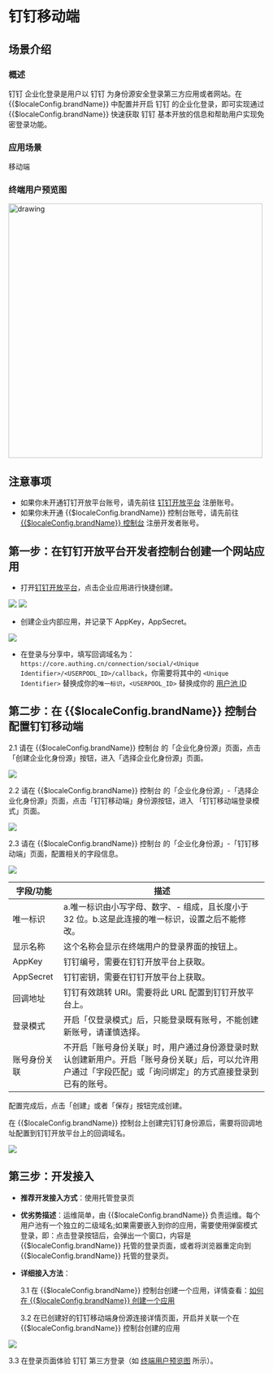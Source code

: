 # 钉钉移动端

<LastUpdated/>

## 场景介绍

### 概述

钉钉 企业化登录是用户以 钉钉 为身份源安全登录第三方应用或者网站。在 {{$localeConfig.brandName}} 中配置并开启 钉钉 的企业化登录，即可实现通过 {{$localeConfig.brandName}} 快速获取 钉钉 基本开放的信息和帮助用户实现免密登录功能。

### 应用场景

移动端

### 终端用户预览图

<img src="./images/dingtalk_1.png" alt="drawing" width="500"/>

## 注意事项

- 如果你未开通钉钉开放平台账号，请先前往 [钉钉开放平台](https://open-dev.dingtalk.com/#/) 注册账号。
- 如果你未开通 {{$localeConfig.brandName}} 控制台账号，请先前往 [{{$localeConfig.brandName}} 控制台](https://authing.cn/) 注册开发者账号。

## 第一步：在钉钉开放平台开发者控制台创建一个网站应用

- 打开[钉钉开放平台](https://open-dev.dingtalk.com/#/)，点击企业应用进行快捷创建。

<img src="./images/dingtalk_2.png" >
<img src="./images/dingtalk_3.png" >

- 创建企业内部应用，并记录下 AppKey，AppSecret。

<img src="./images/dingtalk_4.png" >

- 在登录与分享中，填写回调域名为：`https://core.authing.cn/connection/social/<Unique Identifier>/<USERPOOL_ID>/callback`，你需要将其中的 `<Unique Identifier>` 替换成你的`唯一标识`，`<USERPOOL_ID>` 替换成你的 [用户池 ID](/guides/faqs/get-userpool-id-and-secret.md)

## 第二步：在 {{$localeConfig.brandName}} 控制台配置钉钉移动端

2.1 请在 {{$localeConfig.brandName}} 控制台 的「企业化身份源」页面，点击「创建企业化身份源」按钮，进入「选择企业化身份源」页面。

<img src="./images/dingtalk_5.png" >

2.2 请在 {{$localeConfig.brandName}} 控制台 的「企业化身份源」-「选择企业化身份源」页面，点击「钉钉移动端」身份源按钮，进入 「钉钉移动端登录模式」页面。

<img src="./images/dingtalk_6.png" >

2.3 请在 {{$localeConfig.brandName}} 控制台 的「企业化身份源」-「钉钉移动端」页面，配置相关的字段信息。

<img src="./images/dingtalk_7.png" >

| 字段/功能    | 描述  |
| ------------ | --------------------------|
| 唯一标识     | a.唯一标识由小写字母、数字、- 组成，且长度小于 32 位。b.这是此连接的唯一标识，设置之后不能修改。                                                                             |
| 显示名称     | 这个名称会显示在终端用户的登录界面的按钮上。                                                                                                                                 |
| AppKey       | 钉钉编号，需要在钉钉开放平台上获取。                                                                                                                                         |
| AppSecret    | 钉钉密钥，需要在钉钉开放平台上获取。                                                                                                                                         |
| 回调地址     | 钉钉有效跳转 URI。需要将此 URL 配置到钉钉开放平台上。                                                                                                                        |
| 登录模式     | 开启「仅登录模式」后，只能登录既有账号，不能创建新账号，请谨慎选择。                                                                                                         |
| 账号身份关联 | 不开启「账号身份关联」时，用户通过身份源登录时默认创建新用户。开启「账号身份关联」后，可以允许用户通过「字段匹配」或「询问绑定」的方式直接登录到已有的账号。 |

配置完成后，点击「创建」或者「保存」按钮完成创建。

在 {{$localeConfig.brandName}} 控制台上创建完钉钉身份源后，需要将回调地址配置到钉钉开放平台上的回调域名。

<img src="./images/dingtalk_8.png" >

## 第三步：开发接入

- **推荐开发接入方式**：使用托管登录页

- **优劣势描述**：运维简单，由 {{$localeConfig.brandName}} 负责运维。每个用户池有一个独立的二级域名;如果需要嵌入到你的应用，需要使用弹窗模式登录，即：点击登录按钮后，会弹出一个窗口，内容是 {{$localeConfig.brandName}} 托管的登录页面，或者将浏览器重定向到 {{$localeConfig.brandName}} 托管的登录页。

- **详细接入方法**：

  3.1 在 {{$localeConfig.brandName}} 控制台创建一个应用，详情查看：[如何在 {{$localeConfig.brandName}} 创建一个应用](/guides/app-new/create-app/create-app.md)

  3.2 在已创建好的钉钉移动端身份源连接详情页面，开启并关联一个在 {{$localeConfig.brandName}} 控制台创建的应用

<img src="./images/dingtalk_9.png" >

3.3 在登录页面体验 钉钉 第三方登录（如 [终端用户预览图](#终端用户预览图) 所示）。

